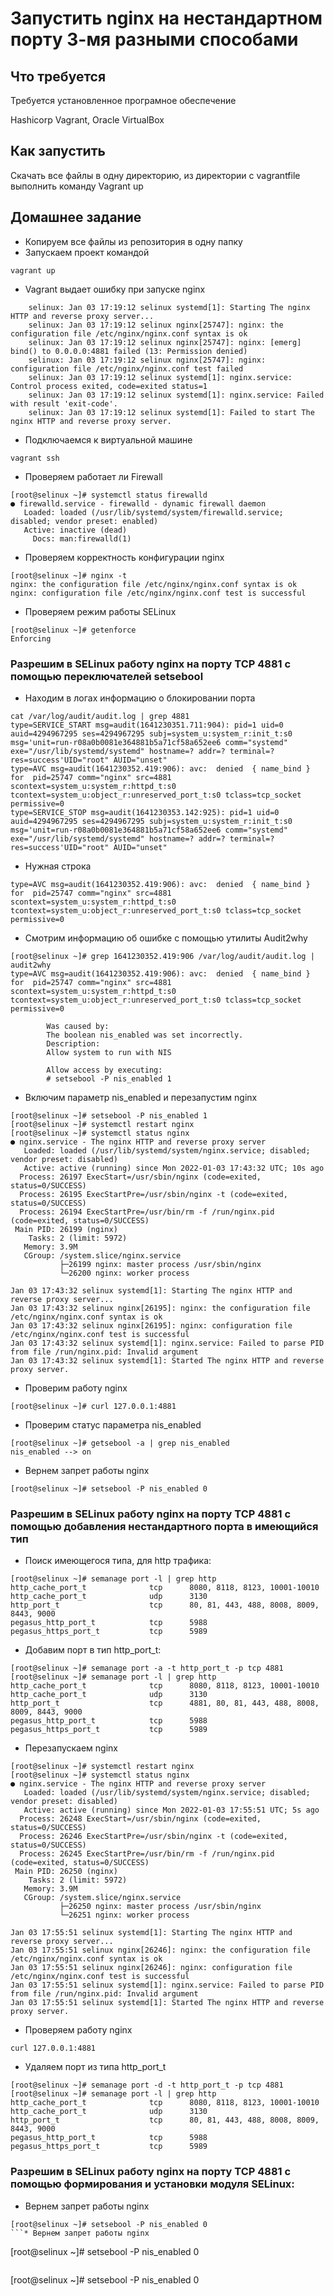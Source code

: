 # Запустить nginx на нестандартном порту 3-мя разными способами

## Что требуется
Требуется установленное програмное обеспечение

Hashicorp Vagrant, Oracle VirtualBox

## Как запустить
Скачать все файлы в одну директорию, из директории с vagrantfile выполнить команду Vagrant up

## Домашнее задание
* Копируем все файлы из репозитория в одну папку
* Запускаем проект командой 
```
vagrant up
```
* Vagrant выдает ошибку при запуске nginx
```
    selinux: Jan 03 17:19:12 selinux systemd[1]: Starting The nginx HTTP and reverse proxy server...
    selinux: Jan 03 17:19:12 selinux nginx[25747]: nginx: the configuration file /etc/nginx/nginx.conf syntax is ok
    selinux: Jan 03 17:19:12 selinux nginx[25747]: nginx: [emerg] bind() to 0.0.0.0:4881 failed (13: Permission denied)
    selinux: Jan 03 17:19:12 selinux nginx[25747]: nginx: configuration file /etc/nginx/nginx.conf test failed
    selinux: Jan 03 17:19:12 selinux systemd[1]: nginx.service: Control process exited, code=exited status=1
    selinux: Jan 03 17:19:12 selinux systemd[1]: nginx.service: Failed with result 'exit-code'.
    selinux: Jan 03 17:19:12 selinux systemd[1]: Failed to start The nginx HTTP and reverse proxy server.
```
* Подключаемся к виртуальной машине
```
vagrant ssh
```
* Проверяем работает ли Firewall
```
[root@selinux ~]# systemctl status firewalld
● firewalld.service - firewalld - dynamic firewall daemon
   Loaded: loaded (/usr/lib/systemd/system/firewalld.service; disabled; vendor preset: enabled)
   Active: inactive (dead)
     Docs: man:firewalld(1)
```
* Проверяем корректность конфигурации nginx
```
[root@selinux ~]# nginx -t
nginx: the configuration file /etc/nginx/nginx.conf syntax is ok
nginx: configuration file /etc/nginx/nginx.conf test is successful
```
* Проверяем режим работы SELinux
```
[root@selinux ~]# getenforce
Enforcing
```
### Разрешим в SELinux работу nginx на порту TCP 4881 c помощью переключателей setsebool
* Находим в логах информацию о блокировании порта
```
cat /var/log/audit/audit.log | grep 4881
type=SERVICE_START msg=audit(1641230351.711:904): pid=1 uid=0 auid=4294967295 ses=4294967295 subj=system_u:system_r:init_t:s0 msg='unit=run-r08a0b0081e364881b5a71cf58a652ee6 comm="systemd" exe="/usr/lib/systemd/systemd" hostname=? addr=? terminal=? res=success'UID="root" AUID="unset"
type=AVC msg=audit(1641230352.419:906): avc:  denied  { name_bind } for  pid=25747 comm="nginx" src=4881 scontext=system_u:system_r:httpd_t:s0 tcontext=system_u:object_r:unreserved_port_t:s0 tclass=tcp_socket permissive=0
type=SERVICE_STOP msg=audit(1641230353.142:925): pid=1 uid=0 auid=4294967295 ses=4294967295 subj=system_u:system_r:init_t:s0 msg='unit=run-r08a0b0081e364881b5a71cf58a652ee6 comm="systemd" exe="/usr/lib/systemd/systemd" hostname=? addr=? terminal=? res=success'UID="root" AUID="unset"
```
* Нужная строка
```
type=AVC msg=audit(1641230352.419:906): avc:  denied  { name_bind } for  pid=25747 comm="nginx" src=4881 scontext=system_u:system_r:httpd_t:s0 tcontext=system_u:object_r:unreserved_port_t:s0 tclass=tcp_socket permissive=0
```
* Смотрим информацию об ошибке с помощью утилиты Audit2why
```
[root@selinux ~]# grep 1641230352.419:906 /var/log/audit/audit.log | audit2why
type=AVC msg=audit(1641230352.419:906): avc:  denied  { name_bind } for  pid=25747 comm="nginx" src=4881 scontext=system_u:system_r:httpd_t:s0 tcontext=system_u:object_r:unreserved_port_t:s0 tclass=tcp_socket permissive=0

        Was caused by:
        The boolean nis_enabled was set incorrectly.
        Description:
        Allow system to run with NIS

        Allow access by executing:
        # setsebool -P nis_enabled 1
```
* Включим параметр nis_enabled и перезапустим nginx
```
[root@selinux ~]# setsebool -P nis_enabled 1
[root@selinux ~]# systemctl restart nginx
[root@selinux ~]# systemctl status nginx
● nginx.service - The nginx HTTP and reverse proxy server
   Loaded: loaded (/usr/lib/systemd/system/nginx.service; disabled; vendor preset: disabled)
   Active: active (running) since Mon 2022-01-03 17:43:32 UTC; 10s ago
  Process: 26197 ExecStart=/usr/sbin/nginx (code=exited, status=0/SUCCESS)
  Process: 26195 ExecStartPre=/usr/sbin/nginx -t (code=exited, status=0/SUCCESS)
  Process: 26194 ExecStartPre=/usr/bin/rm -f /run/nginx.pid (code=exited, status=0/SUCCESS)
 Main PID: 26199 (nginx)
    Tasks: 2 (limit: 5972)
   Memory: 3.9M
   CGroup: /system.slice/nginx.service
           ├─26199 nginx: master process /usr/sbin/nginx
           └─26200 nginx: worker process

Jan 03 17:43:32 selinux systemd[1]: Starting The nginx HTTP and reverse proxy server...
Jan 03 17:43:32 selinux nginx[26195]: nginx: the configuration file /etc/nginx/nginx.conf syntax is ok
Jan 03 17:43:32 selinux nginx[26195]: nginx: configuration file /etc/nginx/nginx.conf test is successful
Jan 03 17:43:32 selinux systemd[1]: nginx.service: Failed to parse PID from file /run/nginx.pid: Invalid argument
Jan 03 17:43:32 selinux systemd[1]: Started The nginx HTTP and reverse proxy server.
```
* Проверим работу nginx
```
[root@selinux ~]# curl 127.0.0.1:4881
```
* Проверим статус параметра nis_enabled
```
[root@selinux ~]# getsebool -a | grep nis_enabled
nis_enabled --> on
```
* Вернем запрет работы nginx
```
[root@selinux ~]# setsebool -P nis_enabled 0
```
### Разрешим в SELinux работу nginx на порту TCP 4881 c помощью добавления нестандартного порта в имеющийся тип

* Поиск имеющегося типа, для http трафика:
```
[root@selinux ~]# semanage port -l | grep http
http_cache_port_t              tcp      8080, 8118, 8123, 10001-10010
http_cache_port_t              udp      3130
http_port_t                    tcp      80, 81, 443, 488, 8008, 8009, 8443, 9000
pegasus_http_port_t            tcp      5988
pegasus_https_port_t           tcp      5989
```
* Добавим порт в тип http_port_t:
```
[root@selinux ~]# semanage port -a -t http_port_t -p tcp 4881
[root@selinux ~]# semanage port -l | grep http
http_cache_port_t              tcp      8080, 8118, 8123, 10001-10010
http_cache_port_t              udp      3130
http_port_t                    tcp      4881, 80, 81, 443, 488, 8008, 8009, 8443, 9000
pegasus_http_port_t            tcp      5988
pegasus_https_port_t           tcp      5989
```
* Перезапускаем nginx
```
[root@selinux ~]# systemctl restart nginx
[root@selinux ~]# systemctl status nginx
● nginx.service - The nginx HTTP and reverse proxy server
   Loaded: loaded (/usr/lib/systemd/system/nginx.service; disabled; vendor preset: disabled)
   Active: active (running) since Mon 2022-01-03 17:55:51 UTC; 5s ago
  Process: 26248 ExecStart=/usr/sbin/nginx (code=exited, status=0/SUCCESS)
  Process: 26246 ExecStartPre=/usr/sbin/nginx -t (code=exited, status=0/SUCCESS)
  Process: 26245 ExecStartPre=/usr/bin/rm -f /run/nginx.pid (code=exited, status=0/SUCCESS)
 Main PID: 26250 (nginx)
    Tasks: 2 (limit: 5972)
   Memory: 3.9M
   CGroup: /system.slice/nginx.service
           ├─26250 nginx: master process /usr/sbin/nginx
           └─26251 nginx: worker process

Jan 03 17:55:51 selinux systemd[1]: Starting The nginx HTTP and reverse proxy server...
Jan 03 17:55:51 selinux nginx[26246]: nginx: the configuration file /etc/nginx/nginx.conf syntax is ok
Jan 03 17:55:51 selinux nginx[26246]: nginx: configuration file /etc/nginx/nginx.conf test is successful
Jan 03 17:55:51 selinux systemd[1]: nginx.service: Failed to parse PID from file /run/nginx.pid: Invalid argument
Jan 03 17:55:51 selinux systemd[1]: Started The nginx HTTP and reverse proxy server.
```
* Проверяем работу nginx
```
curl 127.0.0.1:4881
```
* Удаляем порт из типа http_port_t 
```
[root@selinux ~]# semanage port -d -t http_port_t -p tcp 4881
[root@selinux ~]# semanage port -l | grep http
http_cache_port_t              tcp      8080, 8118, 8123, 10001-10010
http_cache_port_t              udp      3130
http_port_t                    tcp      80, 81, 443, 488, 8008, 8009, 8443, 9000
pegasus_http_port_t            tcp      5988
pegasus_https_port_t           tcp      5989
```
### Разрешим в SELinux работу nginx на порту TCP 4881 c помощью формирования и установки модуля SELinux:


* Вернем запрет работы nginx
```
[root@selinux ~]# setsebool -P nis_enabled 0
```* Вернем запрет работы nginx
```
[root@selinux ~]# setsebool -P nis_enabled 0
```* Вернем запрет работы nginx
```
[root@selinux ~]# setsebool -P nis_enabled 0
```
